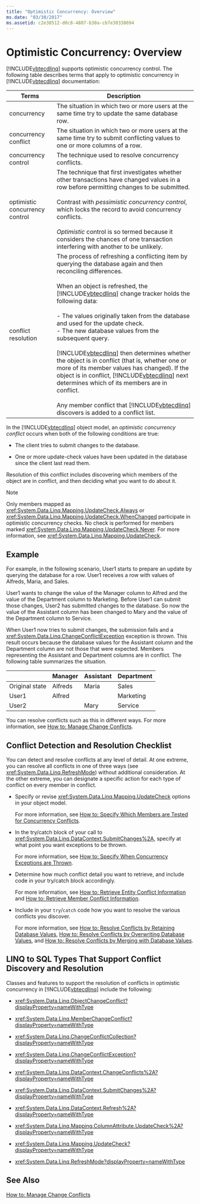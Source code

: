 ```yaml
---
title: "Optimistic Concurrency: Overview"
ms.date: "03/30/2017"
ms.assetid: c2e38512-d0c8-4807-b30a-cb7e30338694
---
```

# Optimistic Concurrency: Overview
[!INCLUDE[vbtecdlinq](../../../../../../includes/vbtecdlinq-md.md)] supports optimistic concurrency control. The following table describes terms that apply to optimistic concurrency in [!INCLUDE[vbtecdlinq](../../../../../../includes/vbtecdlinq-md.md)] documentation:  


|             Terms              |                                                                                                                                                                                                                                                                                                                                                                                                                                                                 Description                                                                                                                                                                                                                                                                                                                                                                                                                                                                 |
|--------------------------------|---------------------------------------------------------------------------------------------------------------------------------------------------------------------------------------------------------------------------------------------------------------------------------------------------------------------------------------------------------------------------------------------------------------------------------------------------------------------------------------------------------------------------------------------------------------------------------------------------------------------------------------------------------------------------------------------------------------------------------------------------------------------------------------------------------------------------------------------------------------------------------------------------------------------------------------------|
|          concurrency           |                                                                                                                                                                                                                                                                                                                                                                                                                       The situation in which two or more users at the same time try to update the same database row.                                                                                                                                                                                                                                                                                                                                                                                                                        |
|      concurrency conflict      |                                                                                                                                                                                                                                                                                                                                                                                                         The situation in which two or more users at the same time try to submit conflicting values to one or more columns of a row.                                                                                                                                                                                                                                                                                                                                                                                                         |
|      concurrency control       |                                                                                                                                                                                                                                                                                                                                                                                                                                            The technique used to resolve concurrency conflicts.                                                                                                                                                                                                                                                                                                                                                                                                                                             |
| optimistic concurrency control |                                                                                                                                                                                                                                                                   The technique that first investigates whether other transactions have changed values in a row before permitting changes to be submitted.<br /><br /> Contrast with *pessimistic concurrency control*, which locks the record to avoid concurrency conflicts.<br /><br /> *Optimistic* control is so termed because it considers the chances of one transaction interfering with another to be unlikely.                                                                                                                                                                                                                                                                   |
|      conflict resolution       | The process of refreshing a conflicting item by querying the database again and then reconciling differences.<br /><br /> When an object is refreshed, the [!INCLUDE[vbtecdlinq](../../../../../../includes/vbtecdlinq-md.md)] change tracker holds the following data:<br /><br /> -   The values originally taken from the database and used for the update check.<br />-   The new database values from the subsequent query.<br /><br /> [!INCLUDE[vbtecdlinq](../../../../../../includes/vbtecdlinq-md.md)] then determines whether the object is in conflict (that is, whether one or more of its member values has changed). If the object is in conflict, [!INCLUDE[vbtecdlinq](../../../../../../includes/vbtecdlinq-md.md)] next determines which of its members are in conflict.<br /><br /> Any member conflict that [!INCLUDE[vbtecdlinq](../../../../../../includes/vbtecdlinq-md.md)] discovers is added to a conflict list. |

 In the [!INCLUDE[vbtecdlinq](../../../../../../includes/vbtecdlinq-md.md)] object model, an *optimistic concurrency conflict* occurs when both of the following conditions are true:  

- The client tries to submit changes to the database.  

- One or more update-check values have been updated in the database since the client last read them.  

 Resolution of this conflict includes discovering which members of the object are in conflict, and then deciding what you want to do about it.  

> [!NOTE]
>  Only members mapped as <xref:System.Data.Linq.Mapping.UpdateCheck.Always> or <xref:System.Data.Linq.Mapping.UpdateCheck.WhenChanged> participate in optimistic concurrency checks. No check is performed for members marked <xref:System.Data.Linq.Mapping.UpdateCheck.Never>. For more information, see <xref:System.Data.Linq.Mapping.UpdateCheck>.  

## Example  
 For example, in the following scenario, User1 starts to prepare an update by querying the database for a row. User1 receives a row with values of Alfreds, Maria, and Sales.  

 User1 wants to change the value of the Manager column to Alfred and the value of the Department column to Marketing. Before User1 can submit those changes, User2 has submitted changes to the database. So now the value of the Assistant column has been changed to Mary and the value of the Department column to Service.  

 When User1 now tries to submit changes, the submission fails and a <xref:System.Data.Linq.ChangeConflictException> exception is thrown. This result occurs because the database values for the Assistant column and the Department column are not those that were expected. Members representing the Assistant and Department columns are in conflict. The following table summarizes the situation.  


||Manager|Assistant|Department|  
|------|-------------|---------------|----------------|  
|Original state|Alfreds|Maria|Sales|  
|User1|Alfred||Marketing|  
|User2||Mary|Service|  

 You can resolve conflicts such as this in different ways. For more information, see [How to: Manage Change Conflicts](../../../../../../docs/framework/data/adonet/sql/linq/how-to-manage-change-conflicts.md).  

## Conflict Detection and Resolution Checklist  
 You can detect and resolve conflicts at any level of detail. At one extreme, you can resolve all conflicts in one of three ways (see <xref:System.Data.Linq.RefreshMode>) without additional consideration. At the other extreme, you can designate a specific action for each type of conflict on every member in conflict.  

- Specify or revise <xref:System.Data.Linq.Mapping.UpdateCheck> options in your object model.  

   For more information, see [How to: Specify Which Members are Tested for Concurrency Conflicts](../../../../../../docs/framework/data/adonet/sql/linq/how-to-specify-which-members-are-tested-for-concurrency-conflicts.md).  

- In the try/catch block of your call to <xref:System.Data.Linq.DataContext.SubmitChanges%2A>, specify at what point you want exceptions to be thrown.  

   For more information, see [How to: Specify When Concurrency Exceptions are Thrown](../../../../../../docs/framework/data/adonet/sql/linq/how-to-specify-when-concurrency-exceptions-are-thrown.md).  

- Determine how much conflict detail you want to retrieve, and include code in your try/catch block accordingly.  

   For more information, see [How to: Retrieve Entity Conflict Information](../../../../../../docs/framework/data/adonet/sql/linq/how-to-retrieve-entity-conflict-information.md) and [How to: Retrieve Member Conflict Information](../../../../../../docs/framework/data/adonet/sql/linq/how-to-retrieve-member-conflict-information.md).  

- Include in your `try`/`catch` code how you want to resolve the various conflicts you discover.  

   For more information, see [How to: Resolve Conflicts by Retaining Database Values](../../../../../../docs/framework/data/adonet/sql/linq/how-to-resolve-conflicts-by-retaining-database-values.md), [How to: Resolve Conflicts by Overwriting Database Values](../../../../../../docs/framework/data/adonet/sql/linq/how-to-resolve-conflicts-by-overwriting-database-values.md), and [How to: Resolve Conflicts by Merging with Database Values](../../../../../../docs/framework/data/adonet/sql/linq/how-to-resolve-conflicts-by-merging-with-database-values.md).  

## LINQ to SQL Types That Support Conflict Discovery and Resolution  
 Classes and features to support the resolution of conflicts in optimistic concurrency in [!INCLUDE[vbtecdlinq](../../../../../../includes/vbtecdlinq-md.md)] include the following:  

- <xref:System.Data.Linq.ObjectChangeConflict?displayProperty=nameWithType>  

- <xref:System.Data.Linq.MemberChangeConflict?displayProperty=nameWithType>  

- <xref:System.Data.Linq.ChangeConflictCollection?displayProperty=nameWithType>  

- <xref:System.Data.Linq.ChangeConflictException?displayProperty=nameWithType>  

- <xref:System.Data.Linq.DataContext.ChangeConflicts%2A?displayProperty=nameWithType>  

- <xref:System.Data.Linq.DataContext.SubmitChanges%2A?displayProperty=nameWithType>  

- <xref:System.Data.Linq.DataContext.Refresh%2A?displayProperty=nameWithType>  

- <xref:System.Data.Linq.Mapping.ColumnAttribute.UpdateCheck%2A?displayProperty=nameWithType>  

- <xref:System.Data.Linq.Mapping.UpdateCheck?displayProperty=nameWithType>  

- <xref:System.Data.Linq.RefreshMode?displayProperty=nameWithType>  

## See Also  
 [How to: Manage Change Conflicts](../../../../../../docs/framework/data/adonet/sql/linq/how-to-manage-change-conflicts.md)
